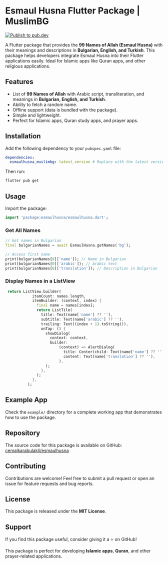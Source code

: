 # Esmaul Husna Flutter Package | MuslimBG 

[![Publish to pub.dev](https://github.com/cemalkarabulakli/esmaulhusna_muslimbg/actions/workflows/dart.yml/badge.svg)](https://github.com/cemalkarabulakli/esmaulhusna_muslimbg/actions/workflows/dart.yml)

A Flutter package that provides the **99 Names of Allah (Esmaul Husna)** with their meanings and descriptions in **Bulgarian, English, and Turkish**. This package helps developers integrate Esmaul Husna into their Flutter applications easily. Ideal for Islamic apps like Quran apps, and other religious applications.

## Features
- List of **99 Names of Allah** with Arabic script, transliteration, and meanings in **Bulgarian, English, and Turkish**.
- Ability to fetch a random name.
- Offline support (data is bundled with the package).
- Simple and lightweight.
- Perfect for Islamic apps, Quran study apps, and prayer apps.

## Installation
Add the following dependency to your `pubspec.yaml` file:

```yaml
dependencies:
  esmaulhusna_muslimbg: latest_version # Replace with the latest version
```

Then run:

```sh
flutter pub get
```

## Usage

Import the package:

```dart
import 'package:esmaulhusna/esmaulhusna.dart';
```

### Get All Names
```dart 
// Get names in Bulgarian
final bulgarianNames = await EsmaulHusna.getNames('bg');

// Access first name
print(bulgarianNames[0]['name']); // Name in Bulgarian
print(bulgarianNames[0]['arabic']); // Arabic text
print(bulgarianNames[0]['translation']); // Description in Bulgarian
```

### Display Names in a ListView
```dart
 return ListView.builder(
            itemCount: names.length,
            itemBuilder: (context, index) {
              final name = names[index];
              return ListTile(
                title: Text(name['name'] ?? ''),
                subtitle: Text(name['arabic'] ?? ''),
                trailing: Text((index + 1).toString()),
                onTap: () {
                  showDialog(
                    context: context,
                    builder:
                        (context) => AlertDialog(
                          title: Center(child: Text(name['name'] ?? '')),
                          content: Text(name['translation'] ?? ''),
                        ),
                  );
                },
              );
            },
          );
```

## Example App
Check the `example/` directory for a complete working app that demonstrates how to use the package.

## Repository
The source code for this package is available on GitHub: [cemalkarabulakli/esmaulhusna](https://github.com/cemalkarabulakli/esmaulhusna)

## Contributing
Contributions are welcome! Feel free to submit a pull request or open an issue for feature requests and bug reports.

## License
This package is released under the **MIT License**.

## Support
If you find this package useful, consider giving it a ⭐ on GitHub!

This package is perfect for developing **Islamic apps**, **Quran**, and other prayer-related applications.
